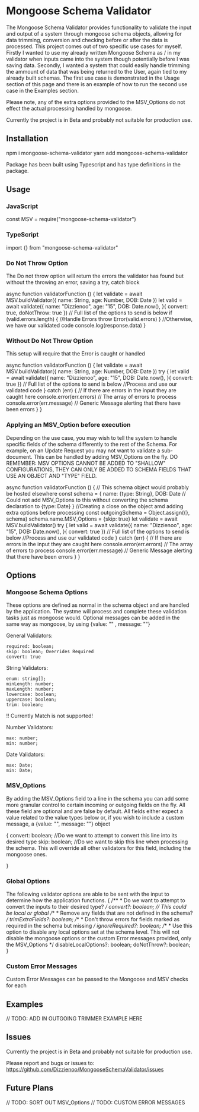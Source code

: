 # Mongoose Schema Validator

The Mongoose Schema Validator provides functionality to validate the input and output of a system through mongoose schema objects, allowing for data trimming, conversion and checking before or after the data is processed.  This project comes out of two specific use cases for myself.  Firstly I wanted to use my already written Mongoose Schema as / in my validator when inputs came into the system though potentially before I was saving data.  Secondly, I wanted a system that could easily handle trimming the ammount of data that was being returned to the User, again tied to my already built schemas.  The first use case is demonstrated in the Usage section of this page and there is an example of how to run the second use case in the Examples section.

Please note, any of the extra options provided to the MSV_Options do not effect the actual processing handled by mongoose.

Currently the project is in Beta and probably not suitable for production use.

## Installation

npm i mongoose-schema-validator
yarn add mongoose-schema-validator

Package has been built using Typescript and has type definitions in the package.

## Usage

### JavaScript

const MSV = require("mongoose-schema-validator")

### TypeScript

import {} from "mongoose-schema-validator"

### Do Not Throw Option
The Do not throw option will return the errors the validator has found but without the throwing an error, saving a try, catch block

async function validatorFunction () {
	let validate = await MSV.buildValidator({
		name: String,
		age: Number,
		DOB: Date
	})
	let valid = await validate({
		name: "Dizzienoo",
		age: "15",
		DOB: Date.now(),
	}{ convert: true, doNotThrow: true }) // Full list of the options to send is below
	if (valid.errors.length) {
		//Handle Errors
		throw Error(valid.errors)
	}
	//Otherwise, we have our validated code
	console.log(response.data)
}

### Without Do Not Throw Option
This setup will require that the Error is caught or handled

async function validatorFunction () {
	let validate = await MSV.buildValidator({
		name: String,
		age: Number,
		DOB: Date
	})
	try {
	let valid = await validate({
		name: "Dizzienoo",
		age: "15",
		DOB: Date.now(),
	}{ convert: true }) // Full list of the options to send is below
	//Process and use our validated code
	}
	catch (err) {
		// If there are errors in the input they are caught here
		console.error(err.errors) // The array of errors to process
		console.error(err.message) // Generic Message alerting that there have been errors
	}
}


### Applying an MSV_Option before execution

Depending on the use case, you may wish to tell the system to handle specific fields of the schema differently to the rest of the Schema.  For example, on an Update Request you may not want to validate a sub-document.  This can be handled by adding MSV_Options on the fly.  DO REMEMBER: MSV OPTIONS CANNOT BE ADDED TO "SHALLOW" CONFIGURATIONS, THEY CAN ONLY BE ADDED TO SCHEMA FIELDS THAT USE AN OBJECT AND "TYPE" FIELD.

async function validatorFunction () {
	// This schema object would probably be hosted elsewhere
	const schema = {
		name: {type: String},
		DOB: Date // Could not add MSV_Options to this without converting the schema declaration to {type: Date}
	}
	//Creating a close on the object amd adding extra options before processing
	const outgoingSchema = Object.assign({}, schema)
	schema.name.MSV_Options = {skip: true}
	let validate = await MSV.buildValidator()
	try {
	let valid = await validate({
		name: "Dizzienoo",
		age: "15",
		DOB: Date.now(),
	}{ convert: true }) // Full list of the options to send is below
	//Process and use our validated code
	}
	catch (err) {
		// If there are errors in the input they are caught here
		console.error(err.errors) // The array of errors to process
		console.error(err.message) // Generic Message alerting that there have been errors
	}
}

## Options

### Mongoose Schema Options
These options are defined as normal in the schema object and are handled by the application.  The systme will process and complete these validation tasks just as mongoose would.  Optional messages can be added in the same way as mongoose, by using {value: "" , message: ""}

General Validators:

	required: boolean;
	skip: boolean; Overrides Required
	convert: true

String Validators:

	enum: string[]; 
	minLength: number;
	maxLength: number;
	lowercase: boolean;
	uppercase: boolean;
	trim: boolean;
!! Currently Match is not supported!

Number Validators:

	max: number;
	min: number;

Date Validators:

	max: Date;
	min: Date;


### MSV_Options
By adding the MSV_Options field to a line in the schema you can add some more granular control to certain incoming or outgoing fields on the fly.
All these field are optional and are false by default.  All fields either expect a value related to the value types below or, if you wish to include a custom message, a {value: "", message: ""} object

{
	convert: boolean; //Do we want to attempt to convert this line into its desired type
	skip: boolean; //Do we want to skip this line when processing the schema.  This will override all other validators for this field, including the mongoose ones.

}

### Global Options
The following validator options are able to be sent with the input to determine how the application functions.
{
	/**
		* Do we want to attempt to convert the inputs to their desired type?
		*/
	convert?: boolean; // This could be local or global
	/**
		* Remove any fields that are not defined in the schema?
		*/
	trimExtraFields?: boolean;
	/**
		* Don't throw errors for fields marked as required in the schema but missing
		*/
	ignoreRequired?: boolean;
	/**
		* Use this option to disable any local options set at the schema level.  This will not disable the mongoose options or the custom Error messages provided, only the MSV_Options
		*/
	disableLocalOptions?: boolean;
	doNotThrow?: boolean;
}


### Custom Error Messages

Custom Error Messages can be passed to the Mongoose and MSV checks for each 


## Examples

// TODO: ADD IN OUTGOING TRIMMER EXAMPLE HERE


## Issues

Currently the project is in Beta and probably not suitable for production use.

Please report and bugs or issues to:
https://github.com/Dizzienoo/MongooseSchemaValidator/issues




## Future Plans

// TODO: SORT OUT MSV_Options
// TODO: CUSTOM ERROR MESSAGES
